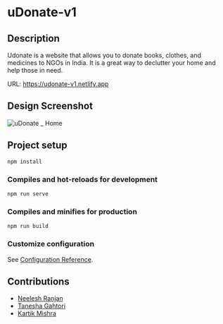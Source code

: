 # uDonate-v1

## Description
Udonate is a website that allows you to donate books, clothes, and medicines to NGOs in India. It is a great way to declutter your home and help those in need.

URL:
https://udonate-v1.netlify.app

## Design Screenshot
![uDonate _ Home](https://github.com/taneshagahtori/udonate-web-application/assets/104068017/45f2ba3e-16e2-41c5-914f-87b9fa007354)

## Project setup
```
npm install
```


### Compiles and hot-reloads for development
```
npm run serve
```

### Compiles and minifies for production
```
npm run build
```

### Customize configuration
See [Configuration Reference](https://cli.vuejs.org/config/).

## Contributions

- [Neelesh Ranjan](https://github.com/Apx-Monstr)
- [Tanesha Gahtori](https://github.com/taneshagahtori)
- [Kartik Mishra](https://github.com/Hacker-KM)
